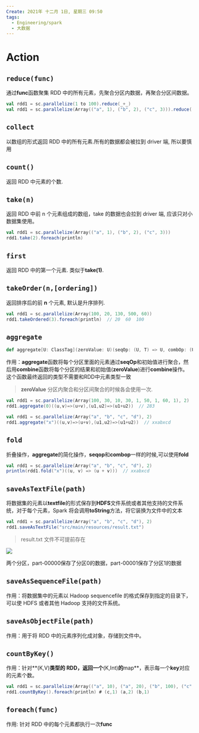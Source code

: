 ```yaml
---
Create: 2021年 十二月 1日, 星期三 09:50
tags: 
  - Engineering/spark
  - 大数据
---
```





# Action



## `reduce(func)`

通过**func**函数聚集 RDD 中的所有元素，先聚合分区内数据，再聚合分区间数据。

```scala
val rdd1 = sc.parallelize(1 to 100).reduce(_+_)
val rdd1 = sc.parallelize(Array(("a", 1), ("b", 2), ("c", 3))).reduce((item1,item2)=>(item1._1+item2._1,item1._2+item2._2))
```

## `collect`

以数组的形式返回 RDD 中的所有元素.所有的数据都会被拉到 driver 端, 所以要慎用

## `count()`

返回 RDD 中元素的个数.

## `take(n)`

返回 RDD 中前 n 个元素组成的数组，take 的数据也会拉到 driver 端, 应该只对小数据集使用。

```scala
val rdd1 = sc.parallelize(Array(("a", 1), ("b", 2), ("c", 3)))
rdd1.take(2).foreach(println)
```

## `first`

返回 RDD 中的第一个元素. 类似于**take(1)**.

## `takeOrder(n,[ordering])`

返回排序后的前 **n** 个元素, 默认是升序排列.

```scala
val rdd1 = sc.parallelize(Array(100, 20, 130, 500, 60))
rdd1.takeOrdered(3).foreach(println)  // 20  60  100
```



## `aggregate`



```scala 源码
def aggregate[U: ClassTag](zeroValue: U)(seqOp: (U, T) => U, combOp: (U, U) => U): U
```

作用：**aggregate**函数将每个分区里面的元素通过**seqOp**和初始值进行聚合，然后用**combine**函数将每个分区的结果和初始值(**zeroValue**)进行**combine**操作。这个函数最终返回的类型不需要和RDD中元素类型一致

> **zeroValue** 分区内聚合和分区间聚合的时候各会使用一次.

```scala
val rdd1 = sc.parallelize(Array(100, 30, 10, 30, 1, 50, 1, 60, 1), 2)
rdd1.aggregate(0)((u,v)=>(u+v),(u1,u2)=>(u1+u2))  // 283

val rdd1 = sc.parallelize(Array("a", "b", "c", "d"), 2)
rdd1.aggregate("x")((u,v)=>(u+v),(u1,u2)=>(u1+u2))  // xxabxcd
```

## `fold`

折叠操作，**aggregate**的简化操作，**seqop**和**combop**一样的时候,可以使用**fold**

```scala
val rdd1 = sc.parallelize(Array("a", "b", "c", "d"), 2)
println(rdd1.fold("x")((u, v) => (u + v)))  // xxabxcd
```

## `saveAsTextFile(path)`

将数据集的元素以**textfile**的形式保存到**HDFS**文件系统或者其他支持的文件系统，对于每个元素，Spark 将会调用**toString**方法，将它装换为文件中的文本

```scala
val rdd1 = sc.parallelize(Array("a", "b", "c", "d"), 2)
rdd1.saveAsTextFile("src/main/resources/result.txt")
```

> result.txt 文件不可提前存在

![](https://images-1257755739.cos.ap-guangzhou.myqcloud.com/hexo/posts/spark-rdd-programing/image-20210920133504690.png)

两个分区，part-00000保存了分区0的数据，part-00001保存了分区1的数据

## `saveAsSequenceFile(path)`

作用：将数据集中的元素以 Hadoop sequencefile 的格式保存到指定的目录下，可以使 HDFS 或者其他 Hadoop 支持的文件系统。



## `saveAsObjectFile(path)`

作用：用于将 RDD 中的元素序列化成对象，存储到文件中。

## `countByKey()`

作用：针对**(K,V)**类型的 RDD，返回一个**(K,Int)**的**map**，表示每一个**key**对应的元素个数。

```scala
val rdd1 = sc.parallelize(Array(("a", 10), ("a", 20), ("b", 100), ("c", 200)))
rdd1.countByKey().foreach(println) # (c,1) (a,2) (b,1)
```

## `foreach(func)`

作用: 针对 RDD 中的每个元素都执行一次**func**







